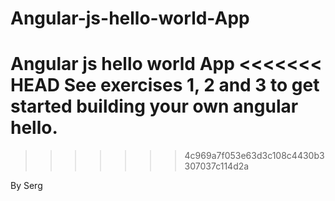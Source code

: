 Angular-js-hello-world-App
==========================

Angular js hello world App
<<<<<<< HEAD
See exercises 1, 2 and 3 to get started building your own angular hello.
=======
>>>>>>> 4c969a7f053e63d3c108c4430b3307037c114d2a

By Serg
